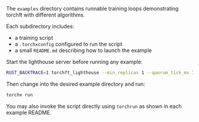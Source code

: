 The `examples` directory contains runnable training loops demonstrating torchft
with different algorithms.

Each subdirectory includes:
- a training script
- a `.torchxconfig` configured to run the script
- a small `README.md` describing how to launch the example

Start the lighthouse server before running any example:

```sh
RUST_BACKTRACE=1 torchft_lighthouse --min_replicas 1 --quorum_tick_ms 100 --join_timeout_ms 10000
```

Then change into the desired example directory and run:

```sh
torchx run
```

You may also invoke the script directly using `torchrun` as shown in each example README.
